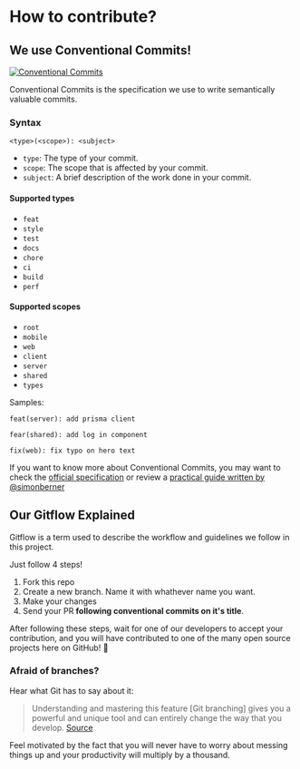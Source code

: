 # How to contribute?

## We use Conventional Commits!

[![Conventional Commits](https://img.shields.io/badge/Conventional%20Commits-1.0.0-%23FE5196?logo=conventionalcommits&logoColor=white)](https://conventionalcommits.org)

Conventional Commits is the specification we use to write semantically valuable commits.

### Syntax

```text
<type>(<scope>): <subject>
```

- `type`: The type of your commit.
- `scope`: The scope that is affected by your commit.
- `subject`: A brief description of the work done in your commit.

#### Supported types

- `feat`
- `style`
- `test`
- `docs`
- `chore`
- `ci`
- `build`
- `perf`

#### Supported scopes

- `root`
- `mobile`
- `web`
- `client`
- `server`
- `shared`
- `types`

Samples:
```text
feat(server): add prisma client
```

```text
fear(shared): add log in component
```

```text
fix(web): fix typo on hero text
```

If you want to know more about Conventional Commits, you may want to check the [official specification](https://github.com/conventional-commits/conventionalcommits.org) or review a [practical guide written by @simonberner](https://simonberner.dev/posts/2021-02-03-conventional-commits-types)

## Our Gitflow Explained

Gitflow is a term used to describe the workflow and guidelines we follow in this project.

Just follow 4 steps!

1. Fork this repo
2. Create a new branch. Name it with whathever name you want.
3. Make your changes
4. Send your PR ****following conventional commits on it's title****.

After following these steps, wait for one of our developers to accept your contribution, and you will have contributed to one of the many open source projects here on GitHub! 🎉

### Afraid of branches?

Hear what Git has to say about it:

> Understanding and mastering this feature [Git branching] gives you a powerful and unique tool and can entirely change the way that you develop.
> [Source](https://git-scm.com/book/en/v2/Git-Branching-Branches-in-a-Nutshell#:~:text=Understanding%20and%20mastering%20this%20feature%20gives%20you%20a%20powerful%20and%20unique%20tool%20and%20can%20entirely%20change%20the%20way%20that%20you%20develop)

Feel motivated by the fact that you will never have to worry about messing things up and your productivity will multiply by a thousand.
